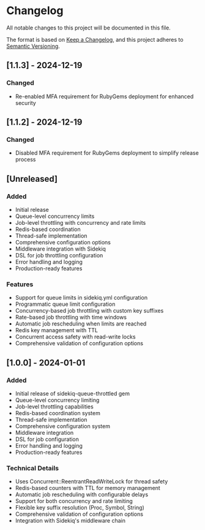 # Changelog

All notable changes to this project will be documented in this file.

The format is based on [Keep a Changelog](https://keepachangelog.com/en/1.0.0/),
and this project adheres to [Semantic Versioning](https://semver.org/spec/v2.0.0.html).

## [1.1.3] - 2024-12-19

### Changed
- Re-enabled MFA requirement for RubyGems deployment for enhanced security

## [1.1.2] - 2024-12-19

### Changed
- Disabled MFA requirement for RubyGems deployment to simplify release process

## [Unreleased]

### Added
- Initial release
- Queue-level concurrency limits
- Job-level throttling with concurrency and rate limits
- Redis-based coordination
- Thread-safe implementation
- Comprehensive configuration options
- Middleware integration with Sidekiq
- DSL for job throttling configuration
- Error handling and logging
- Production-ready features

### Features
- Support for queue limits in sidekiq.yml configuration
- Programmatic queue limit configuration
- Concurrency-based job throttling with custom key suffixes
- Rate-based job throttling with time windows
- Automatic job rescheduling when limits are reached
- Redis key management with TTL
- Concurrent access safety with read-write locks
- Comprehensive validation of configuration options

## [1.0.0] - 2024-01-01

### Added
- Initial release of sidekiq-queue-throttled gem
- Queue-level concurrency limiting
- Job-level throttling capabilities
- Redis-based coordination system
- Thread-safe implementation
- Comprehensive configuration system
- Middleware integration
- DSL for job configuration
- Error handling and logging
- Production-ready features

### Technical Details
- Uses Concurrent::ReentrantReadWriteLock for thread safety
- Redis-based counters with TTL for memory management
- Automatic job rescheduling with configurable delays
- Support for both concurrency and rate limiting
- Flexible key suffix resolution (Proc, Symbol, String)
- Comprehensive validation of configuration options
- Integration with Sidekiq's middleware chain 
